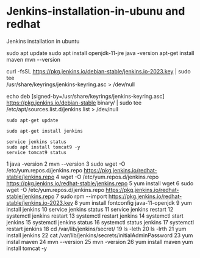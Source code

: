 # Jenkins-installation-in-ubunu and redhat
Jenkins installation in ubuntu



sudo apt update
sudo apt install openjdk-11-jre
java -version
apt-get install maven
mvn --version

 curl -fsSL https://pkg.jenkins.io/debian-stable/jenkins.io-2023.key | sudo tee \
    /usr/share/keyrings/jenkins-keyring.asc > /dev/null
  
   echo deb [signed-by=/usr/share/keyrings/jenkins-keyring.asc] \
    https://pkg.jenkins.io/debian-stable binary/ | sudo tee \
    /etc/apt/sources.list.d/jenkins.list > /dev/null
	
	sudo apt-get update
	 
	sudo apt-get install jenkins
	
	service jenkins status
	sudo apt install tomcat9 -y
	service tomcat9 status



 1  java -version
    2  mvn --version
    3   sudo wget -O /etc/yum.repos.d/jenkins.repo https://pkg.jenkins.io/redhat-stable/jenkins.repo
    4  wget -O /etc/yum.repos.d/jenkins.repo https://pkg.jenkins.io/redhat-stable/jenkins.repo
    5  yum install wget
    6   sudo wget -O /etc/yum.repos.d/jenkins.repo https://pkg.jenkins.io/redhat-stable/jenkins.repo
    7  sudo rpm --import https://pkg.jenkins.io/redhat-stable/jenkins.io-2023.key
    8   yum install fontconfig java-11-openjdk
    9   yum install jenkins
   10  service jenkins status
   11  service jenkins restart
   12  systemctl  jenkins restart
   13  systemctl restart jenkins
   14  systemctl start jenkins
   15  systemctl jenkins status
   16  systemctl status jenkins
   17  systemctl restart  jenkins
   18  cd /var/lib/jenkins/secret/
   19  ls -leth
   20  ls -lrth
   21  yum install jenkins
   22  cat /var/lib/jenkins/secrets/initialAdminPassword
   23  yum instal maven
   24  mvn --version
   25  mvn -version
   26  yum install maven
   yum install tomcat -y

